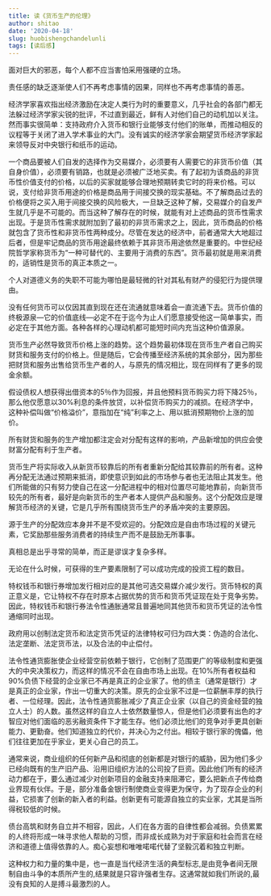 ```yaml
---
title: 读《货币生产的伦理》
author: shitao
date: '2020-04-18'
slug: huobishengchandelunli
tags: [读后感]
---
```


面对巨大的邪恶，每个人都不应当害怕采用强硬的立场。

责任感的缺乏逐渐使人们不再考虑事情的因果，同样也不再考虑事情的善恶。

经济学家喜欢指出经济激励在决定人类行为时的重要意义，几乎社会的各部门都无法躲过经济学家尖锐的批评，不过直到最近，鲜有人对他们自己的动机加以关注。然而事实很简单：支持政府介入货币和银行业能够支付他们的账单，而推动相反的议程等于关闭了进入学术事业的大门。没有诚实的经济学家会期望货币经济学家起来领导反对中央银行和纸币的运动。

一个商品要被人们自发的选择作为交易媒介，必须要有人需要它的非货币价值（其自身价值），必须要有销路，也就是必须被广泛地买卖。有了起初为该商品的非货币性价值支付的价格，以后的买家就能够合理地预期转卖它时的将来价格。可以说，支付给非货币用途的价格是商品用于间接交换的现实基础。不了解商品过去的价格便将之买入用于间接交换的风险极大，一旦缺乏这种了解，交易媒介的自发产生就几乎是不可能的。而当这种了解存在的时候，就能有对上述商品的货币性需求出现。于是货币性需求就附加到了最初的非货币需求之上，因此，货币商品的价格就包含了货币性和非货币性两种成分。尽管在发达的经济中，前者通常大大地超过后者，但是牢记商品的货币用途最终依赖于其非货币用途依然是重要的。中世纪经院哲学家称货币为“一种可替代的、主要用于消费的东西”。货币最初就是用来消费的，适销性是货币的真正本质之一。

个人对道德义务的失职不可能为哪怕是最轻微的针对其私有财产的侵犯行为提供理由。

没有任何货币可以仅因其直到现在还在流通就意味着会一直流通下去。货币价值的终极源泉—它的价值底线—必定不在于迄今为止人们愿意接受他这一简单事实，而必定在于其他方面。各种各样的心理动机都可能短时间内充当这种价值源泉。

货币生产必然导致货币价格上涨的趋势。这个趋势最初体现在货币生产者自己购买财货和服务支付的价格上。但是随后，它会传播至经济系统的其余部分，因为那些把财货和服务出售给货币生产者的人，与原先的情况相比，现在同样有了更多的现金余额。

假设债权人想获得出借资本的5％作为回报，并且他预料货币购买力将下降25％，那么他仅愿意以30%利息的条件放贷，以补偿货币购买力的减损。在经济学中，这种补偿叫做“价格溢价”，意指加在“纯”利率之上、用以抵消预期物价上涨的加价。

所有财货和服务的生产增加都注定会对分配有这样的影响，产品新增加的供应会使财富分配有利于生产者。

货币生产将实际收入从新货币较靠后的所有者重新分配给其较靠前的所有者。这种再分配无法通过预期来抵消，即使意识到如此的市场参与者也无法阻止其发生。他们所能做的只有努力使自己在这一分配进程中的相对位置尽可能地靠前，向新货币较先的所有者，最好是向新货币的生产者本人提供产品和服务。这个分配效应是理解货币经济的关键，它是几乎所有围绕货币生产的矛盾冲突的主要原因。

源于生产的分配效应本身并不是不受欢迎的。分配效应是自由市场过程的关键元素，它奖励那些服务消费者的持续生产而不是鼓励无所事事。

真相总是出乎寻常的简单，而正是谬误才复杂多样。

无论在什么时候，可获得的生产要素限制了可以成功完成的投资工程的数目。

特权钱币和银行券增加发行相对应的是其他可选交易媒介减少发行。货币特权的真正意义是，它让特权不存在时原本占据优势的货币和货币凭证现在处于竞争劣势。因此，特权钱币和银行券法令性通胀通常且普遍地同其他货币和货币凭证的法令性通缩同时出现。

政府用以创制法定货币和法定货币凭证的法律特权可归为四大类：伪造的合法化、法定垄断、法定货币法，以及合法的中止偿付。

法令性通货膨胀使企业经营空前依赖于银行，它创制了范围更广的等级制度和更强大的中央决策权力，而这样的情况不会在自由市场上出现。在10%所有者权益和90%负债下经营的企业家已不再是真正的企业家了。他的债主（通常是银行）才是真正的企业家，作出一切重大的决策。原先的企业家不过是一位薪酬丰厚的执行者、一位经理。因此，法令性通货膨胀减少了真正企业家（以自己的资金经营的独立人士）的人数。虽然这样的自立人士依然数量惊人，但是他们必须要有出色的才智应对他们面临的恶劣融资条件下才能生存。他们必须比他们的竞争对手更具创新能力、更勤奋。他们知道独立的代价，并决心为之付出。相较于银行家的傀儡，他们往往更加在乎家业，更关心自己的员工。

通常来说，商业组织的任何新产品和彻底的创新都是对银行的威胁，因为他们多少已经向既有的生产旧产品、沿用旧组织方法的公司投了巨资。因此他们所有的经济动力都在于，要么通过减少对创新项目的金融支持来阻滞它，要么把新点子传给商业界现有伙伴。于是，部分准备金银行制使商业变得更为保守，为了现存企业的利益，它损害了创新的新入者的利益。创新更有可能源自独立的实业家，尤其是当所得税较低的时候。

债台高筑和财务自立并不相容，因此，人们在各方面的自律性都会减弱。负债累累的人终将形成一味寻求他人帮助的习惯，而非成长成熟为对于家庭和社会而言在经济和道德上值得依靠的人。痴心妄想和唯唯喏喏代替了坚毅沉着和独立判断。

这种权力和力量的集中是，也一直是当代经济生活的典型标志,是由竞争者间无限制自由斗争的本质所产生的,结果就是只容许强者生存。这通常就如我们所说的,最没有良知的人是搏斗最激烈的人。
